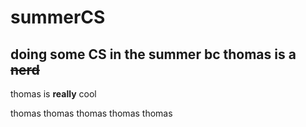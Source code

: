 # summerCS
doing some CS in the summer bc thomas is a ~~nerd~~ 
---
thomas is **really** cool

thomas thomas thomas thomas thomas